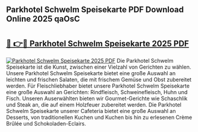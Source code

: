 ## Parkhotel Schwelm Speisekarte PDF Download Online 2025 qaOsC

# <h2><a href="http://gc7ukwe.nevu.top/?p=Parkhotel+Schwelm+Speisekarte">🔗 👉🔴 Parkhotel Schwelm Speisekarte 2025 PDF</a></h2>

[![Parkhotel Schwelm Speisekarte 2025 PDF](https://i.imgur.com/dBaPXMq.png)](http://gc7ukwe.nevu.top/?p=Parkhotel+Schwelm+Speisekarte)
Die Parkhotel Schwelm Speisekarte ist die Kunst, zwischen einer Vielzahl von Gerichten zu wählen. Unsere Parkhotel Schwelm Speisekarte bietet eine große Auswahl an leichten und frischen Salaten, die mit frischem Gemüse und Obst zubereitet werden. Für Fleischliebhaber bietet unsere Parkhotel Schwelm Speisekarte eine große Auswahl an Gerichten: Rindfleisch, Schweinefleisch, Huhn und Fisch. Unseren Auserwählten bieten wir Gourmet-Gerichte wie Schaschlik und Steak an, die auf einem Holzfeuer zubereitet werden. Die Parkhotel Schwelm Speisekarte unserer Cafeteria bietet eine große Auswahl an Desserts, von traditionellen Kuchen und Kuchen bis hin zu erlesenen Crème Brûlée und Schokoladen-Eclairs.
